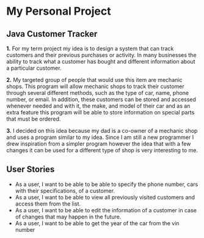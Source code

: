 # My Personal Project

## Java Customer Tracker

**1.**  For my term project my idea is to design a system that can track customers and their previous
   purchases or activity. In many businesses the ability to track what a customer has bought and different
   information about a particular customer.

**2.**  My targeted group of people that would use this item are mechanic shops. This program will allow mechanic
   shops to track their customer through several different methods, such as the type of car, name, phone number,
   or email. In addition, these customers can be stored and accessed whenever needed and with it, the make, and model of
   their car and as an extra feature this program will be able to store information on special parts that must be
   ordered.

**3.**  I decided on this idea because my dad is a co-owner of a mechanic shop and uses a program similar to my idea.
   Since I am still a new programmer I drew inspiration from a simpler program however the idea that with a few changes
   it can be used for a different type of shop is very interesting to me.

## User Stories

- As a user, I want to be able to be able to specify the phone number, cars with their specifications,
  of a customer.
- As a user, I want to be able to view all previously visited customers and access them from the list.
- As a user, I want to be able to edit the information of a customer in case of changes that may happen
in the future.
- As a user, I want to be able to get the year of the car from the vin number